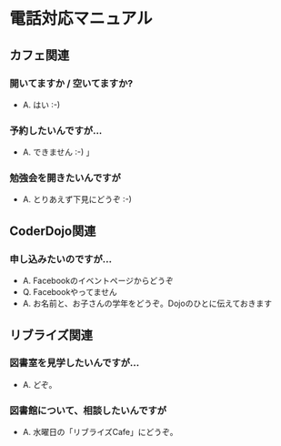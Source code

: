 # 電話対応マニュアル


## カフェ関連

### 開いてますか / 空いてますか?
- A. はい :-)

### 予約したいんですが...
- A. できません :-) 」

### 勉強会を開きたいんですが
- A. とりあえず下見にどうぞ :-)


## CoderDojo関連

### 申し込みたいのですが...
- A. Facebookのイベントページからどうぞ
- Q. Facebookやってません
- A. お名前と、お子さんの学年をどうぞ。Dojoのひとに伝えておきます


## リブライズ関連

### 図書室を見学したいんですが...
- A. どぞ。

### 図書館について、相談したいんですが
- A. 水曜日の「リブライズCafe」にどうぞ。
